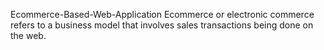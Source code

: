 Ecommerce-Based-Web-Application
Ecommerce or electronic commerce refers to a business model that involves sales transactions being done on the web.
